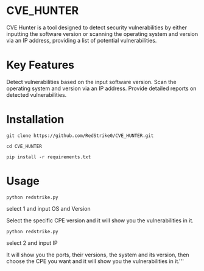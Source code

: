 # CVE_HUNTER

CVE Hunter is a tool designed to detect security vulnerabilities by either inputting the software version or scanning the operating system and version via an IP address, providing a list of potential vulnerabilities.

# Key Features
Detect vulnerabilities based on the input software version.
Scan the operating system and version via an IP address.
Provide detailed reports on detected vulnerabilities.

# Installation
`git clone https://github.com/RedStrike0/CVE_HUNTER.git`                                                                                                                                                                                                    


`cd CVE_HUNTER`  



`pip install -r requirements.txt`

# Usage
`python redstrike.py`



select 1 and input OS and Version



Select the specific CPE version and it will show you the vulnerabilities in it.

`python redstrike.py`



select 2 and input IP 



It will show you the ports, their versions, the system and its version, then choose the CPE you want and it will show you the vulnerabilities in it.'''
